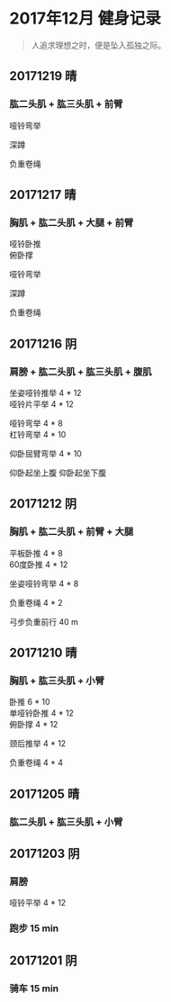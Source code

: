 # 2017年12月 健身记录   
> 人追求理想之时，便是坠入孤独之际。

## 20171219 晴
### 肱二头肌 + 肱三头肌 + 前臂  
哑铃弯举  

深蹲  

负重卷绳 

## 20171217 晴
### 胸肌 + 肱二头肌 + 大腿 + 前臂  
哑铃卧推  
俯卧撑  

哑铃弯举  

深蹲  

负重卷绳  



## 20171216 阴
### 肩膀 + 肱二头肌 + 肱三头肌 + 腹肌
坐姿哑铃推举 4 * 12  
哑铃片平举 4 * 12  

哑铃弯举 4 * 8  
杠铃弯举 4 * 10  

仰卧屈臂弯举 4 * 10  

仰卧起坐上腹
仰卧起坐下腹

## 20171212 阴
### 胸肌 + 肱二头肌 + 前臂 + 大腿
平板卧推 4 * 8  
60度卧推 4 * 12  

坐姿哑铃弯举 4 * 8  

负重卷绳 4 * 2  

弓步负重前行 40 m



## 20171210 晴
### 胸肌 + 肱三头肌 + 小臂
卧推 6 * 10  
单哑铃卧推 4 * 12  
俯卧撑 4 * 12  

颈后推举 4 * 12  

负重卷绳  4 * 4  



## 20171205 晴
### 肱二头肌 + 肱三头肌 + 小臂

## 20171203 阴
### 肩膀 
哑铃平举  4 * 12  

### 跑步 15 min

## 20171201 阴
### 骑车 15 min

